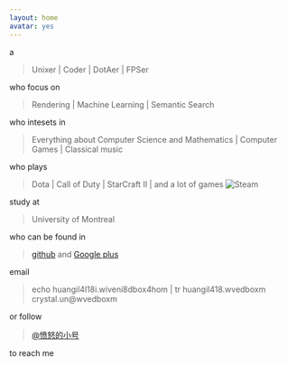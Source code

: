 ```yaml
---
layout: home
avatar: yes
---
```


a

>  Unixer | Coder | DotAer | FPSer

who focus on 

> Rendering | Machine Learning | Semantic Search 

who intesets in 

>  Everything about Computer Science and Mathematics | Computer Games | Classical music 

who plays

> Dota | Call of Duty | StarCraft II | and a lot of games
>![Steam](http://badges.steamprofile.com/profile/default/steam/76561198033245268.png)

study at

> University of Montreal

who can be found in

> [github](https://github.com/cccrystalyy) and [Google plus](https://plus.google.com/u/0/103939286317705041310/about)

email 

> echo huangil4l18i.wiveni8dbox4hom | tr huangil418.wvedboxm crystal.un@wvedboxm

or follow 

> [@愤怒的小号](http://www.weibo.com/cccrystalyy)

to reach me


